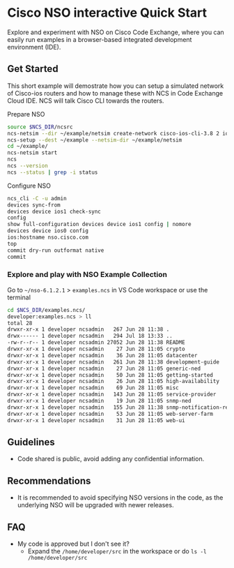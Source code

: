 # Cisco NSO interactive Quick Start

Explore and experiment with NSO on Cisco Code Exchange, where you can easily run examples in a browser-based integrated development environment (IDE).

## Get Started

This short example will demostrate how you can setup a simulated network of Cisco-ios routers and how to manage these with NCS in Code Exchange Cloud IDE. NCS will talk Cisco CLI towards the routers.

Prepare NSO

```bash
source $NCS_DIR/ncsrc
ncs-netsim --dir ~/example/netsim create-network cisco-ios-cli-3.8 2 ios
ncs-setup --dest ~/example --netsim-dir ~/example/netsim
cd ~/example/
ncs-netsim start
ncs
ncs --version
ncs --status | grep -i status
```

Configure NSO

```bash
ncs_cli -C -u admin
devices sync-from
devices device ios1 check-sync
config
show full-configuration devices device ios1 config | nomore
devices device ios0 config
ios:hostname nso.cisco.com
top
commit dry-run outformat native
commit
```

### Explore and play with NSO Example Collection

Go to `~/nso-6.1.2.1` > `examples.ncs` in VS Code workspace or use the terminal

```bash
cd $NCS_DIR/examples.ncs/
developer:examples.ncs > ll
total 28
drwxr-xr-x 1 developer ncsadmin   267 Jun 28 11:38 .
drwx------ 1 developer ncsadmin   294 Jul 18 13:33 ..
-rw-r--r-- 1 developer ncsadmin 27052 Jun 28 11:38 README
drwxr-xr-x 1 developer ncsadmin    27 Jun 28 11:05 crypto
drwxr-xr-x 1 developer ncsadmin    36 Jun 28 11:05 datacenter
drwxr-xr-x 1 developer ncsadmin   261 Jun 28 11:38 development-guide
drwxr-xr-x 1 developer ncsadmin    27 Jun 28 11:05 generic-ned
drwxr-xr-x 1 developer ncsadmin    50 Jun 28 11:05 getting-started
drwxr-xr-x 1 developer ncsadmin    26 Jun 28 11:05 high-availability
drwxr-xr-x 1 developer ncsadmin    69 Jun 28 11:05 misc
drwxr-xr-x 1 developer ncsadmin   143 Jun 28 11:05 service-provider
drwxr-xr-x 1 developer ncsadmin    19 Jun 28 11:05 snmp-ned
drwxr-xr-x 1 developer ncsadmin   155 Jun 28 11:38 snmp-notification-receiver
drwxr-xr-x 1 developer ncsadmin    53 Jun 28 11:05 web-server-farm
drwxr-xr-x 1 developer ncsadmin    31 Jun 28 11:05 web-ui
```

## Guidelines

- Code shared is public, avoid adding any confidential information.

## Recommendations

- It is recommended to avoid specifying NSO versions in the code, as the underlying NSO will be upgraded with newer releases.

## FAQ

- My code is approved but I don't see it?
  - Expand the `/home/developer/src` in the workspace or do `ls -l /home/developer/src`
